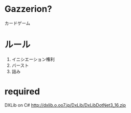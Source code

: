 # Gazzerion?

カードゲーム

# ルール
1. イニシエーション権利
2. バースト
3. 詰み

# required
DXLib on C#
<http://dxlib.o.oo7.jp/DxLib/DxLibDotNet3_16.zip>

